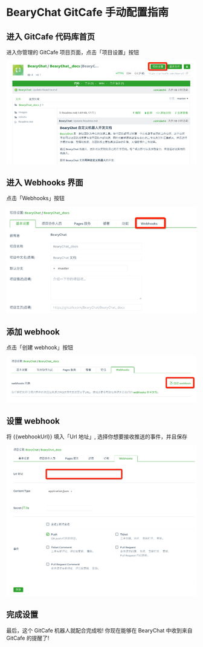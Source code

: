 # BearyChat GitCafe 手动配置指南

## 进入 GitCafe 代码库首页

进入你管理的 GitCafe 项目页面，点击「项目设置」按钮

![](/tutorials/image/gitcafe_settings.png)

## 进入 Webhooks 界面

点击「Webhooks」按钮

![](/tutorials/image/gitcafe_select_webhooks.png)

## 添加 webhook

点击「创建 webhook」按钮

![](/tutorials/image/gitcafe_create_webhook.png)

## 设置 webhook

将 {{webhookUrl}} 填入「Url 地址」, 选择你想要接收推送的事件，并且保存

![](/tutorials/image/gitcafe_add_webhook_url.png)

## 完成设置

最后，这个 GitCafe 机器人就配合完成啦! 你现在能够在 BearyChat 中收到来自 GitCafe 的提醒了!
